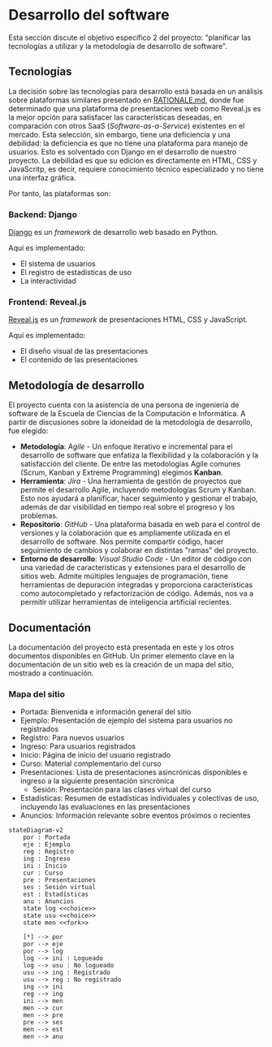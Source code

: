 # Desarrollo del software

Esta sección discute el objetivo específico 2 del proyecto: "planificar las tecnologías a utilizar y la metodología de desarrollo de software".

## Tecnologías

La decisión sobre las tecnologías para desarrollo está basada en un análisis sobre plataformas similares presentado en [RATIONALE.md](RATIONALE.md), donde fue determinado que una plataforma de presentaciones web como Reveal.js es la mejor opción para satisfacer las características deseadas, en comparación con otros SaaS (*Software-as-a-Service*) existentes en el mercado. Esta selección, sin embargo, tiene una deficiencia y una debilidad: la deficiencia es que no tiene una plataforma para manejo de usuarios. Esto es solventado con Django en el desarrollo de nuestro proyecto. La debilidad es que su edición es directamente en HTML, CSS y JavaScritp, es decir, requiere conocimiento técnico especializado y no tiene una interfaz gráfica.

Por tanto, las plataformas son:

### Backend: Django

[Django](https://www.djangoproject.com/) es un *framework* de desarrollo web basado en Python.

Aquí es implementado:

- El sistema de usuarios
- El registro de estadísticas de uso
- La interactividad

### Frontend: Reveal.js

[Reveal.js](https://revealjs.com/) es un *framework* de presentaciones HTML, CSS y JavaScript.

Aquí es implementado:

- El diseño visual de las presentaciones
- El contenido de las presentaciones

## Metodología de desarrollo

El proyecto cuenta con la asistencia de una persona de ingeniería de software de la Escuela de Ciencias de la Computación e Informática. A partir de discusiones sobre la idoneidad de la metodología de desarrollo, fue elegido:

- **Metodología**: _Agile_ - Un enfoque iterativo e incremental para el desarrollo de software que enfatiza la flexibilidad y la colaboración y la satisfacción del cliente. De entre las metodologías Agile comunes (Scrum, Kanban y Extreme Programming) elegimos **Kanban**.
- **Herramienta**: _Jira_ - Una herramienta de gestión de proyectos que permite el desarrollo Agile, incluyendo metodologías Scrum y Kanban. Esto nos ayudará a planificar, hacer seguimiento y gestionar el trabajo, además de dar visibilidad en tiempo real sobre el progreso y los problemas.
- **Repositorio**: _GitHub_ - Una plataforma basada en web para el control de versiones y la colaboración que es ampliamente utilizada en el desarrollo de software. Nos permite compartir código, hacer seguimiento de cambios y colaborar en distintas "ramas" del proyecto.
- **Entorno de desarrollo**: _Visual Studio Code_ - Un editor de código con una variedad de características y extensiones para el desarrollo de sitios web. Admite múltiples lenguajes de programación, tiene herramientas de depuración integradas y proporciona características como autocompletado y refactorización de código. Además, nos va a permitir utilizar herramientas de inteligencia artificial recientes.

## Documentación

La documentación del proyecto está presentada en este y los otros documentos disponibles en GitHub. Un primer elemento clave en la documentación de un sitio web es la creación de un mapa del sitio, mostrado a continuación.

### Mapa del sitio

- Portada: Bienvenida e información general del sitio
- Ejemplo: Presentación de ejemplo del sistema para usuarios no registrados
- Registro: Para nuevos usuarios
- Ingreso: Para usuarios registrados
- Inicio: Página de inicio del usuario registrado
- Curso: Material complementario del curso
- Presentaciones: Lista de presentaciones asincrónicas disponibles e ingreso a la siguiente presentación sincrónica
  - Sesión: Presentación para las clases virtual del curso
- Estadísticas: Resumen de estadísticas individuales y colectivas de uso, incluyendo las evaluaciones en las presentaciones
- Anuncios: Información relevante sobre eventos próximos o recientes

```mermaid
stateDiagram-v2
    por : Portada
    eje : Ejemplo
    reg : Registro
    ing : Ingreso
    ini : Inicio
    cur : Curso
    pre : Presentaciones
    ses : Sesión virtual
    est : Estadísticas
    anu : Anuncios
    state log <<choice>>
    state usu <<choice>>
    state men <<fork>>

    [*] --> por
    por --> eje
    por --> log
    log --> ini : Logueado
    log --> usu : No logueado
    usu --> ing : Registrado
    usu --> reg : No registrado
    ing --> ini
    reg --> ing
    ini --> men
    men --> cur
    men --> pre
    pre --> ses
    men --> est
    men --> anu
```

